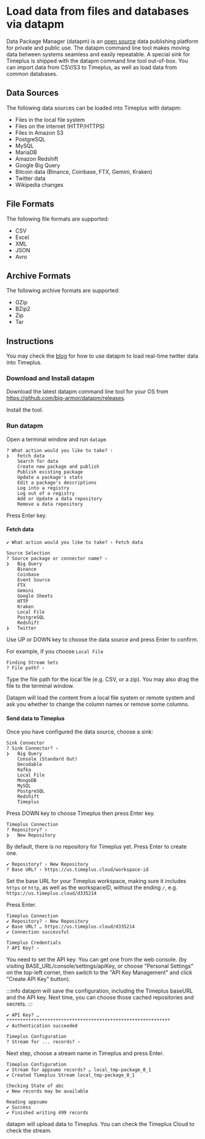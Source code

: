 # Load data from files and databases via datapm

Data Package Manager (datapm) is an [open source](https://github.com/big-armor/datapm) data publishing platform for private and public use. The datapm command line tool makes moving data between systems seamless and easily repeatable. A special sink for Timeplus is shipped with the datapm command line tool out-of-box.  You can import data from CSV/S3 to Timeplus, as well as load data from common databases.

## Data Sources
The following data sources can be loaded into Timeplus with datapm:
* Files in the local file system
* Files on the internet (HTTP/HTTPS)
* Files in Amazon S3
* PostgreSQL
* MySQL
* MariaDB
* Amazon Redshift
* Google Big Query
* Bitcoin data (Binance, Coinbase, FTX, Gemini, Kraken)
* Twitter data
* Wikipedia changes

## File Formats
The following file formats are supported:
* CSV
* Excel
* XML
* JSON
* Avro

## Archive Formats
The following archive formats are supported:
* GZip
* BZip2
* Zip
* Tar

## Instructions

You may check the [blog]( https://www.timeplus.com/post/real-time-twitter-marketing) for how to use datapm to load real-time twitter data into Timeplus.

### Download and Install datapm

Download the latest datapm command line tool for your OS from https://github.com/big-armor/datapm/releases.

Install the tool.

### Run datapm
Open a terminal window and run `datapm`
```
? What action would you like to take? ›
❯   Fetch data
    Search for data
    Create new package and publish
    Publish existing package
    Update a package's stats
    Edit a package's descriptions
    Log into a registry
    Log out of a registry
    Add or Update a data repository
    Remove a data repository
```

Press Enter key.

#### Fetch data
```
✔ What action would you like to take? › Fetch data

Source Selection
? Source package or connector name? ›
❯   Big Query
    Binance
    Coinbase
    Event Source
    FTX
    Gemini
    Google Sheets
    HTTP
    Kraken
    Local File
    PostgreSQL
    Redshift
❯   Twitter
```

Use UP or DOWN key to choose the data source and press Enter to confirm. 

For example, if you choose `Local File`
```
Finding Stream Sets
? File path? ›
```

Type the file path for the local file (e.g. CSV, or a zip). You may also drag the file to the terminal window.

Datapm will load the content from a local file system or remote system and ask you whether to change the column names or remove some columns.

#### Send data to Timeplus
Once you have configured the data source, choose a sink:
```
Sink Connector
? Sink Connector? ›
❯   Big Query
    Console (Standard Out)
    Decodable
    Kafka
    Local File
    MongoDB
    MySQL
    PostgreSQL
    Redshift
    Timeplus
```

Press DOWN key to choose Timeplus then press Enter key.
```
Timeplus Connection
? Repository? ›
❯   New Repository
```

By default, there is no repository for Timeplus yet. Press Enter to create one.
```
✔ Repository? › New Repository
? Base URL? › https://us.timeplus.cloud/workspace-id
```
Set the base URL for your Timeplus workspace, making sure it includes `https` or `http`, as well as the workspaceID, without the ending `/`, e.g. `https://us.timeplus.cloud/d335214`

Press Enter.
```
Timeplus Connection
✔ Repository? › New Repository
✔ Base URL? … https://us.timeplus.cloud/d335214
✔ Connection successful

Timeplus Credentials
? API Key? › 
```

You need to set the API key. You can get one from the web console. (by visiting BASE_URL/console/settings/apiKey, or choose "Personal Settings" on the top-left corner, then switch to the "API Key Management" and click "Create API Key" button).

:::info
datapm will save the configuration, including the Timeplus baseURL and the API key. Next time, you can choose those cached repositories and secrets.
:::

```
✔ API Key? … ************************************************************
✔ Authentication succeeded

Timeplus Configuration
? Stream for ... records? › 
```
Next step, choose a stream name in Timeplus and press Enter.
```
Timeplus Configuration
✔ Stream for appsumo records? … local_tmp-package_0_1
✔ Created Timeplus Stream local_tmp-package_0_1

Checking State of abc
✔ New records may be available

Reading appsumo
✔ Success
✔ Finished writing 499 records
```

datapm will upload data to Timeplus. You can check the Timeplus Cloud to check the stream.
